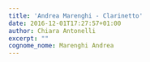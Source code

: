 ```yaml
---
title: 'Andrea Marenghi - Clarinetto'
date: 2016-12-01T17:27:57+01:00
author: Chiara Antonelli
excerpt: ""
cognome_nome: Marenghi Andrea
---
```

